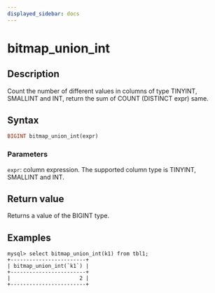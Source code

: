```yaml
---
displayed_sidebar: docs
---
```


# bitmap_union_int

## Description

Count the number of different values ​​in columns of type TINYINT, SMALLINT and INT, return the sum of COUNT (DISTINCT expr) same.

## Syntax

```Haskell
BIGINT bitmap_union_int(expr)
```

### Parameters

`expr`: column expression. The supported column type is TINYINT, SMALLINT and INT.

## Return value

Returns a value of the BIGINT type.

## Examples

```Plaintext
mysql> select bitmap_union_int(k1) from tbl1;
+------------------------+
| bitmap_union_int(`k1`) |
+------------------------+
|                      2 |
+------------------------+
```
